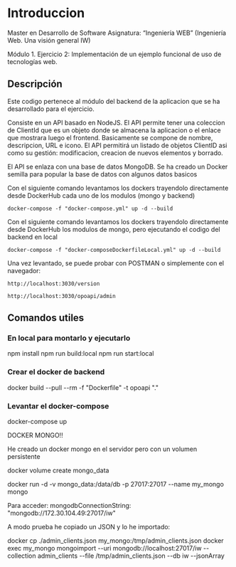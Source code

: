 # Introduccion
Master en Desarrollo de Software
Asignatura: “Ingeniería WEB”
(Ingeniería Web. Una visión general IW)

Módulo 1. Ejercicio 2: Implementación de un ejemplo funcional de uso de tecnologías web.

## Descripción
Este codigo pertenece al módulo del backend de la aplicacion que se ha desarrollado para el ejercicio.

Consiste en un API basado en NodeJS. El API permite tener una coleccion de ClientId que es un objeto donde se almacena la aplicacion o el enlace que mostrara luego el frontend. Basicamente se compone de nombre, descripcion, URL e icono. El API permitirá un listado de objetos ClientID asi como su gestión: modificacion, creacion de nuevos elementos y borrado.

El API se enlaza con una base de datos MongoDB. Se ha creado un Docker semilla para popular la base de datos con algunos datos basicos

Con el siguiente comando levantamos los dockers trayendolo directamente desde DockerHub cada uno de los modulos (mongo y backend)

    docker-compose -f "docker-compose.yml" up -d --build 

Con el siguiente comando levantamos los dockers trayendolo directamente desde DockerHub los modulos de mongo, pero ejecutando el codigo del backend en local

    docker-compose -f "docker-composeDockerfileLocal.yml" up -d --build 

Una vez levantado, se puede probar con POSTMAN o simplemente con el navegador:

```
http://localhost:3030/version

http://localhost:3030/opoapi/admin

```

## Comandos utiles
### En local para montarlo y ejecutarlo 
npm install
npm run build:local
npm run start:local

### Crear el docker de backend
docker build --pull --rm -f "Dockerfile" -t opoapi "." 

### Levantar el docker-compose
docker-compose up


DOCKER MONGO!!

He creado un docker mongo en el servidor pero con un volumen persistente

docker volume create mongo_data

docker run -d -v mongo_data:/data/db -p 27017:27017 --name my_mongo mongo

Para acceder: mongodbConnectionString: "mongodb://172.30.104.49:27017/iw"

A modo prueba he copiado un JSON y lo he importado:

docker cp ./admin_clients.json my_mongo:/tmp/admin_clients.json 
docker exec my_mongo mongoimport --uri mongodb://localhost:27017/iw --collection admin_clients --file /tmp/admin_clients.json --db iw --jsonArray

